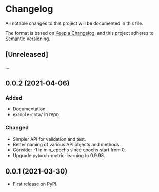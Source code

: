 # Changelog
All notable changes to this project will be documented in this file.

The format is based on [Keep a Changelog](https://keepachangelog.com/en/1.0.0/),
and this project adheres to [Semantic Versioning](https://semver.org/spec/v2.0.0.html).

## [Unreleased]

...

## 0.0.2 (2021-04-06)

### Added

- Documentation.
- `example-data/` in repo.

### Changed

- Simpler API for validation and test.
- Better naming of various API objects and methods.
- Consider -1 in min_epochs since epochs start from 0.
- Upgrade pytorch-metric-learning to 0.9.98.

## 0.0.1 (2021-03-30)

- First release on PyPI.
